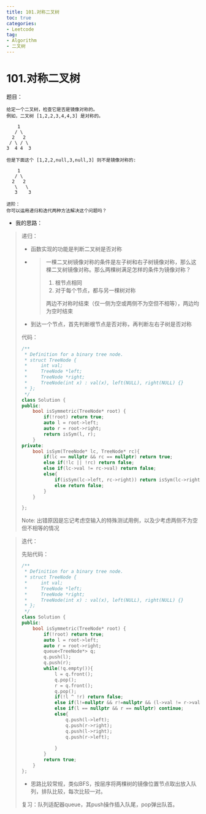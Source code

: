 ```yaml
---
title: 101.对称二叉树
toc: true
categories:
- Leetcode
tag:
- Algorithm
- 二叉树
---
```


# 101.对称二叉树

题目：

```
给定一个二叉树，检查它是否是镜像对称的。
例如，二叉树 [1,2,2,3,4,4,3] 是对称的。

    1
   / \
  2   2
 / \ / \
3  4 4  3

但是下面这个 [1,2,2,null,3,null,3] 则不是镜像对称的:

    1
   / \
  2   2
   \   \
   3    3
   
进阶：
你可以运用递归和迭代两种方法解决这个问题吗？
```

<!--more-->

- 我的思路：

> 递归：
>
> - 函数实现的功能是判断二叉树是否对称
>
> - > 一棵二叉树镜像对称的条件是左子树和右子树镜像对称，那么这棵二叉树镜像对称。那么两棵树满足怎样的条件为镜像对称？
>   >
>   > 1. 根节点相同
>   > 2. 对于每个节点，都与另一棵树对称
>   >
>   > 两边不对称时结束（仅一侧为空或两侧不为空但不相等），两边均为空时结束
>
> - 到达一个节点，首先判断根节点是否对称，再判断左右子树是否对称
>
> 代码：
>
> ```c++
> /**
>  * Definition for a binary tree node.
>  * struct TreeNode {
>  *     int val;
>  *     TreeNode *left;
>  *     TreeNode *right;
>  *     TreeNode(int x) : val(x), left(NULL), right(NULL) {}
>  * };
>  */
> class Solution {
> public:
>     bool isSymmetric(TreeNode* root) {
>         if(!root) return true;
>         auto l = root->left;
>         auto r = root->right;
>         return isSym(l, r);
>     }
> private:
>     bool isSym(TreeNode* lc, TreeNode* rc){
>         if(lc == nullptr && rc == nullptr) return true;
>         else if(!lc || !rc) return false;
>         else if(lc->val != rc->val) return false;
>         else{
>             if(isSym(lc->left, rc->right)) return isSym(lc->right, rc->left);
>             else return false;
>         }
>     }
> 
> };
> ```
>
> Note: 出错原因是忘记考虑空输入的特殊测试用例，以及少考虑两侧不为空但不相等的情况



> 迭代：
>
> 先贴代码：
>
> ```c++
> /**
>  * Definition for a binary tree node.
>  * struct TreeNode {
>  *     int val;
>  *     TreeNode *left;
>  *     TreeNode *right;
>  *     TreeNode(int x) : val(x), left(NULL), right(NULL) {}
>  * };
>  */
> class Solution {
> public:
>     bool isSymmetric(TreeNode* root) {
>         if(!root) return true;
>         auto l = root->left;
>         auto r = root->right;
>         queue<TreeNode*> q;
>         q.push(l);
>         q.push(r);
>         while(!q.empty()){
>             l = q.front();
>             q.pop();
>             r = q.front();
>             q.pop();
>             if(!l ^ !r) return false;
>             else if(l!=nullptr && r!=nullptr && (l->val != r->val)) return false;
>             else if(l == nullptr && r == nullptr) continue;
>             else{
>                 q.push(l->left);
>                 q.push(r->right);
>                 q.push(l->right);
>                 q.push(r->left);
>                 
>             }
>         }
>         return true;
>     }
> };
> ```
>
> - 思路比较常规，类似BFS，按层序将两棵树的镜像位置节点取出放入队列，排队比较，每次比较一对。
>
> 复习：队列适配器queue，其push操作插入队尾，pop弹出队首。



